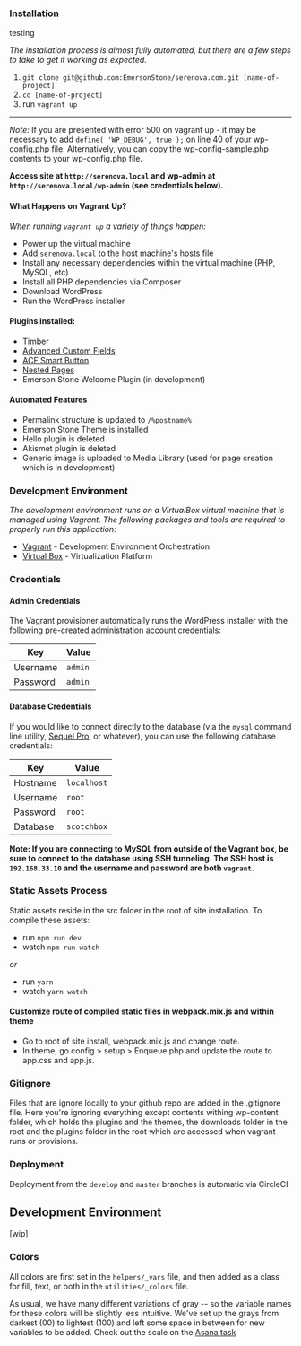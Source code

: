 ### Installation
testing

*The installation process is almost fully automated, but there are a few steps to take to get it working as expected.*

1. `git clone git@github.com:EmersonStone/serenova.com.git [name-of-project]`
2. `cd [name-of-project]`
3. run `vagrant up`

* * *

*Note:*  If you are presented with error 500 on vagrant up - it may be necessary to add ` define( 'WP_DEBUG', true ); ` on line 40 of your wp-config.php file.  Alternatively, you can copy the wp-config-sample.php contents to your wp-config.php file.

**Access site at `http://serenova.local` and wp-admin at `http://serenova.local/wp-admin` (see credentials below).**

#### What Happens on Vagrant Up?

*When running `vagrant up` a variety of things happen:*

- Power up the virtual machine
- Add `serenova.local` to the host machine's hosts file
- Install any necessary dependencies within the virtual machine (PHP, MySQL, etc)
- Install all PHP dependencies via Composer
- Download WordPress
- Run the WordPress installer

#### Plugins installed:
- [Timber](https://www.upstatement.com/timber/)
- [Advanced Custom Fields](https://www.advancedcustomfields.com/)
- [ACF Smart Button](https://github.com/gillesgoetsch/acf-smart-button)
- [Nested Pages](https://wordpress.org/plugins/wp-nested-pages/)
- Emerson Stone Welcome Plugin (in development)

#### Automated Features
- Permalink structure is updated to `/%postname%`
- Emerson Stone Theme is installed
- Hello plugin is deleted
- Akismet plugin is deleted
- Generic image is uploaded to Media Library (used for page creation which is in development)

### Development Environment

*The development environment runs on a VirtualBox virtual machine that is managed using Vagrant. The following packages and tools are required to properly run this application:*

* [Vagrant](https://www.vagrantup.com/) - Development Environment Orchestration
* [Virtual Box](https://www.virtualbox.org/) - Virtualization Platform

### Credentials

#### Admin Credentials

The Vagrant provisioner automatically runs the WordPress installer with the following pre-created administration account credentials:

| Key      | Value   |
|----------|---------|
| Username | `admin` |
| Password | `admin` |

#### Database Credentials

If you would like to connect directly to the database (via the `mysql` command line utility, [Sequel Pro](https://www.sequelpro.com/), or whatever), you can use the following database credentials:

| Key      | Value       |
|----------|-------------|
| Hostname | `localhost` |
| Username | `root`      |
| Password | `root`      |
| Database | `scotchbox` |

**Note: If you are connecting to MySQL from outside of the Vagrant box, be sure to connect to the database using SSH tunneling. The SSH host is `192.168.33.10` and the username and password are both `vagrant`.**

### Static Assets Process

Static assets reside in the src folder in the root of site installation.  To compile these assets:

- run `npm run dev`
- watch `npm run watch`

*or*

- run `yarn`
- watch `yarn watch`

#### Customize route of compiled static files in webpack.mix.js and within theme

- Go to root of site install, webpack.mix.js and change route.
- In theme, go config > setup > Enqueue.php and update the route to app.css and app.js.

### Gitignore

Files that are ignore locally to your github repo are added in the .gitignore file.  Here you're ignoring everything except contents withing wp-content folder, which holds the plugins and the themes, the downloads folder in the root and the plugins folder in the root which are accessed when vagrant runs or provisions.

### Deployment

Deployment from the `develop` and `master` branches is automatic via CircleCI

## Development Environment
[wip]

### Colors

All colors are first set in the `helpers/_vars` file, and then added as a class for fill, text, or both in the `utilities/_colors` file.

As usual, we have many different variations of gray -- so the variable names for these colors will be slightly less intuitive. We've set up the grays from darkest (00) to lightest (100) and left some space in between for new variables to be added. Check out the scale on the [Asana task](https://app.asana.com/0/847218748635335/847408284555722)
